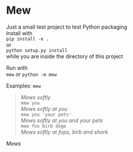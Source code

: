 # Mew
Just a small test project to test Python packaging  
Install with  
`pip install -e .`  
or  
`python setup.py install`  
while you are inside the directory of this project

Run with  
`mew` or `python -m mew`

Examples:
`mew`  
> *Mews softly*  
`mew you`  
> *Mews softly at you*  
`mew you 'your pets'`  
> *Mews softly at you and your pets*  
`mew fox birb doge`  
> *Mews softly at fops, birb and shork*

*Mews*
